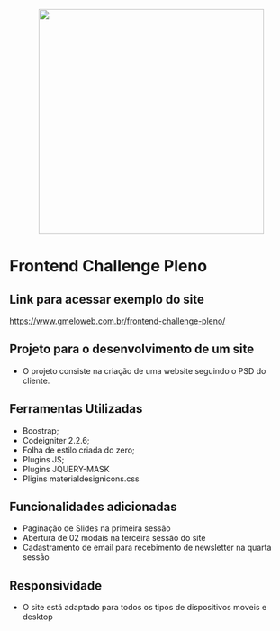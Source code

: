 <p align="center"><a href="https://www.gmeloweb.com.br" target="_blank"><img src="https://www.gmeloweb.com.br/images/logo-proposta.png" width="400"></a></p>

# Frontend Challenge Pleno

## Link para acessar exemplo do site

https://www.gmeloweb.com.br/frontend-challenge-pleno/

## Projeto para o desenvolvimento de um site

- O projeto consiste na criação de uma website seguindo o PSD do cliente.

## Ferramentas Utilizadas

- Boostrap;
- Codeigniter 2.2.6;
- Folha de estilo criada do zero;
- Plugins JS;
- Plugins JQUERY-MASK
- Pligins materialdesignicons.css

## Funcionalidades adicionadas

- Paginação de Slides na primeira sessão
- Abertura de 02 modais na terceira sessão do site
- Cadastramento de email para recebimento de newsletter na quarta sessão


## Responsividade

- O site está adaptado para todos os tipos de dispositivos moveis e desktop

